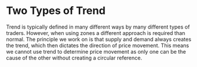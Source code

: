 # Two Types of Trend
Trend is typically defined in many different ways by many different types of traders. However, when using zones a different approach is required than normal. The principle we work on is that supply and demand always creates the trend, which then dictates the direction of price movement. This means we cannot use trend to determine price movement as only one can be the cause of the other without creating a circular reference.




